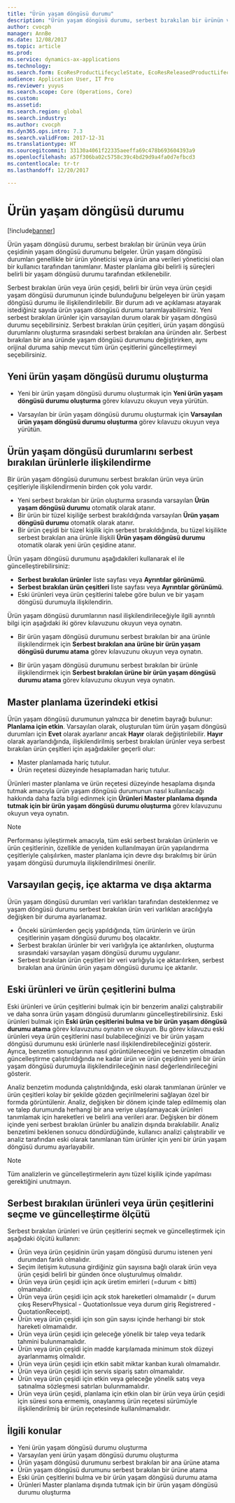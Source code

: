 ```yaml
---
title: "Ürün yaşam döngüsü durumu"
description: "Ürün yaşam döngüsü durumu, serbest bırakılan bir ürünün veya ürün çeşidinin yaşam döngüsü durumunu belgeler."
author: cvocph
manager: AnnBe
ms.date: 12/08/2017
ms.topic: article
ms.prod: 
ms.service: dynamics-ax-applications
ms.technology: 
ms.search.form: EcoResProductLifecycleState, EcoResReleasedProductLifecycleStateChanges
audience: Application User, IT Pro
ms.reviewer: yuyus
ms.search.scope: Core (Operations, Core)
ms.custom: 
ms.assetid: 
ms.search.region: global
ms.search.industry: 
ms.author: cvocph
ms.dyn365.ops.intro: 7.3
ms.search.validFrom: 2017-12-31
ms.translationtype: HT
ms.sourcegitcommit: 33130a4061f22335aeeffa69c478b693604393a9
ms.openlocfilehash: a57f306ba02c5758c39c4bd29d9a4fa0d7efbcd3
ms.contentlocale: tr-tr
ms.lasthandoff: 12/20/2017

---
```


# <a name="product-lifecycle-state"></a>Ürün yaşam döngüsü durumu 

[!include[banner](../includes/banner.md)]


Ürün yaşam döngüsü durumu, serbest bırakılan bir ürünün veya ürün çeşidinin yaşam döngüsü durumunu belgeler. Ürün yaşam döngüsü durumları genellikle bir ürün yöneticisi veya ürün ana verileri yöneticisi olan bir kullanıcı tarafından tanımlanır. Master planlama gibi belirli iş süreçleri belirli bir yaşam döngüsü durumu tarafından etkilenebilir.   
 
Serbest bırakılan ürün veya ürün çeşidi, belirli bir ürün veya ürün çeşidi yaşam döngüsü durumunun içinde bulunduğunu belgeleyen bir ürün yaşam döngüsü durumu ile ilişkilendirilebilir. Bir durum adı ve açıklaması atayarak istediğiniz sayıda ürün yaşam döngüsü durumu tanımlayabilirsiniz. Yeni serbest bırakılan ürünler için varsayılan durum olarak bir yaşam döngüsü durumu seçebilirsiniz. Serbest bırakılan ürün çeşitleri, ürün yaşam döngüsü durumlarını oluşturma sırasındaki serbest bırakılan ana üründen alır. Serbest bırakılan bir ana üründe yaşam döngüsü durumunu değiştirirken, aynı orijinal duruma sahip mevcut tüm ürün çeşitlerini güncelleştirmeyi seçebilirsiniz.  

## <a name="create-a-new-product-lifecycle-state"></a>Yeni ürün yaşam döngüsü durumu oluşturma 
 
- Yeni bir ürün yaşam döngüsü durumu oluşturmak için **Yeni ürün yaşam döngüsü durumu oluşturma** görev kılavuzu okuyun veya yürütün. 

-  Varsayılan bir ürün yaşam döngüsü durumu oluşturmak için **Varsayılan ürün yaşam döngüsü durumu oluşturma** görev kılavuzu okuyun veya yürütün.   

## <a name="associate-product-lifecycle-states-to-released-products"></a>Ürün yaşam döngüsü durumlarını serbest bırakılan ürünlerle ilişkilendirme  

Bir ürün yaşam döngüsü durumunu serbest bırakılan ürün veya ürün çeşitleriyle ilişkilendirmenin birden çok yolu vardır.

-  Yeni serbest bırakılan bir ürün oluşturma sırasında varsayılan **Ürün yaşam döngüsü durumu** otomatik olarak atanır. 
-  Bir ürün bir tüzel kişiliğe serbest bırakıldığında varsayılan **Ürün yaşam döngüsü durumu** otomatik olarak atanır. 
-  Bir ürün çeşidi bir tüzel kişilik için serbest bırakıldığında, bu tüzel kişilikte serbest bırakılan ana ürünle ilişkili **Ürün yaşam döngüsü durumu** otomatik olarak yeni ürün çeşidine atanır. 

Ürün yaşam döngüsü durumunu aşağıdakileri kullanarak el ile güncelleştirebilirsiniz: 

-    **Serbest bırakılan ürünler** liste sayfası veya **Ayrıntılar görünümü**. 
-  **Serbest bırakılan ürün çeşitleri** liste sayfası veya **Ayrıntılar görünümü**. 
-  Eski ürünleri veya ürün çeşitlerini talebe göre bulun ve bir yaşam döngüsü durumuyla ilişkilendirin.  

Ürün yaşam döngüsü durumlarının nasıl ilişkilendirileceğiyle ilgili ayrıntılı bilgi için aşağıdaki iki görev kılavuzunu okuyun veya oynatın.

-  Bir ürün yaşam döngüsü durumunu serbest bırakılan bir ana ürünle ilişkilendirmek için **Serbest bırakılan ana ürüne bir ürün yaşam döngüsü durumu atama** görev kılavuzunu okuyun veya oynatın. 

-  Bir ürün yaşam döngüsü durumunu serbest bırakılan bir ürünle ilişkilendirmek için **Serbest bırakılan ürüne bir ürün yaşam döngüsü durumu atama** görev kılavuzunu okuyun veya oynatın. 

## <a name="impact-on-master-planning"></a>Master planlama üzerindeki etkisi 

Ürün yaşam döngüsü durumunun yalnızca bir denetim bayrağı bulunur: **Planlama için etkin**. Varsayılan olarak, oluşturulan tüm ürün yaşam döngüsü durumları için **Evet** olarak ayarlanır ancak **Hayır** olarak değiştirilebilir. **Hayır** olarak ayarlandığında, ilişkilendirilmiş serbest bırakılan ürünler veya serbest bırakılan ürün çeşitleri için aşağıdakiler geçerli olur: 

-  Master planlamada hariç tutulur. 
-  Ürün reçetesi düzeyinde hesaplamadan hariç tutulur. 

Ürünleri master planlama ve ürün reçetesi düzeyinde hesaplama dışında tutmak amacıyla ürün yaşam döngüsü durumunun nasıl kullanılacağı hakkında daha fazla bilgi edinmek için **Ürünleri Master planlama dışında tutmak için bir ürün yaşam döngüsü durumu oluşturma** görev kılavuzunu okuyun veya oynatın.

> [!NOTE]
> Performansı iyileştirmek amacıyla, tüm eski serbest bırakılan ürünlerin ve ürün çeşitlerinin, özellikle de yeniden kullanılmayan ürün yapılandırma çeşitleriyle çalışılırken, master planlama için devre dışı bırakılmış bir ürün yaşam döngüsü durumuyla ilişkilendirilmesi önerilir.  
 
## <a name="default-migration-import-and-export"></a>Varsayılan geçiş, içe aktarma ve dışa aktarma 

Ürün yaşam döngüsü durumları veri varlıkları tarafından desteklenmez ve yaşam döngüsü durumu serbest bırakılan ürün veri varlıkları aracılığıyla değişken bir duruma ayarlanamaz.

-  Önceki sürümlerden geçiş yapıldığında, tüm ürünlerin ve ürün çeşitlerinin yaşam döngüsü durumu boş olacaktır.  
-  Serbest bırakılan ürünler bir veri varlığıyla içe aktarılırken, oluşturma sırasındaki varsayılan yaşam döngüsü durumu uygulanır.  
-  Serbest bırakılan ürün çeşitleri bir veri varlığıyla içe aktarılırken, serbest bırakılan ana ürünün ürün yaşam döngüsü durumu içe aktarılır.   
 
## <a name="find-obsolete-products-and-products-variants"></a>Eski ürünleri ve ürün çeşitlerini bulma 
 
Eski ürünleri ve ürün çeşitlerini bulmak için bir benzerim analizi çalıştırabilir ve daha sonra ürün yaşam döngüsü durumlarını güncelleştirebilirsiniz. Eski ürünleri bulmak için **Eski ürün çeşitlerini bulma ve bir ürün yaşam döngüsü durumu atama** görev kılavuzunu oynatın ve okuyun. Bu görev kılavuzu eski ürünleri veya ürün çeşitlerini nasıl bulabileceğinizi ve bir ürün yaşam döngüsü durumunu eski ürünlerle nasıl ilişkilendirebileceğinizi gösterir. Ayrıca, benzetim sonuçlarının nasıl görüntüleneceğini ve benzetim olmadan güncelleştirme çalıştırıldığında ne kadar ürün ve ürün çeşidinin yeni bir ürün yaşam döngüsü durumuyla ilişkilendirileceğinin nasıl değerlendirileceğini gösterir.  
 
Analiz benzetim modunda çalıştırıldığında, eski olarak tanımlanan ürünler ve ürün çeşitleri kolay bir şekilde gözden geçirilmelerini sağlayan özel bir formda görüntülenir. Analiz, değişken bir dönem içinde talep edilmemiş olan ve talep durumunda herhangi bir ana veriye ulaşılamayacak ürünleri tanımlamak için hareketleri ve belirli ana verileri arar. Değişken bir dönem içinde yeni serbest bırakılan ürünler bu analizin dışında bırakılabilir. Analiz benzetimi beklenen sonucu döndürdüğünde, kullanıcı analizi çalıştırabilir ve analiz tarafından eski olarak tanımlanan tüm ürünler için yeni bir ürün yaşam döngüsü durumu ayarlayabilir.  
 
> [!NOTE]
> Tüm analizlerin ve güncelleştirmelerin aynı tüzel kişilik içinde yapılması gerektiğini unutmayın.  
 
## <a name="criteria-to-select-and-update-released-products-or-product-variants"></a>Serbest bırakılan ürünleri veya ürün çeşitlerini seçme ve güncelleştirme ölçütü 
 
Serbest bırakılan ürünleri ve ürün çeşitlerini seçmek ve güncelleştirmek için aşağıdaki ölçütü kullanın: 

-    Ürün veya ürün çeşidinin ürün yaşam döngüsü durumu istenen yeni durumdan farklı olmalıdır. 
-  Seçim iletişim kutusuna girdiğiniz gün sayısına bağlı olarak ürün veya ürün çeşidi belirli bir günden önce oluşturulmuş olmalıdır. 
-  Ürün veya ürün çeşidi için açık üretim emirleri (=durum < bitti) olmamalıdır. 
-  Ürün veya ürün çeşidi için açık stok hareketleri olmamalıdır (= durum çıkış ReservPhysical - QuotationIssue veya durum giriş Registrered - QuotationReceipt). 
-  Ürün veya ürün çeşidi için son gün sayısı içinde herhangi bir stok hareketi olmamalıdır. 
-  Ürün veya ürün çeşidi için geleceğe yönelik bir talep veya tedarik tahmini bulunmamalıdır.  
-  Ürün veya ürün çeşidi için madde karşılamada minimum stok düzeyi ayarlanmamış olmalıdır. 
-  Ürün veya ürün çeşidi için etkin sabit miktar kanban kuralı olmamalıdır.  
-  Ürün veya ürün çeşidi için servis sipariş satırı olmamalıdır. 
-  Ürün veya ürün çeşidi için etkin veya geleceğe yönelik satış veya satınalma sözleşmesi satırları bulunmamalıdır. 
-  Ürün veya ürün çeşidi, planlama için etkin olan bir ürün veya ürün çeşidi için süresi sona ermemiş, onaylanmış ürün reçetesi sürümüyle ilişkilendirilmiş bir ürün reçetesinde kullanılmamalıdır.

## <a name="related-topics"></a>İlgili konular

-  Yeni ürün yaşam döngüsü durumu oluşturma
-  Varsayılan yeni ürün yaşam döngüsü durumu oluşturma
-  Ürün yaşam döngüsü durumunu serbest bırakılan bir ana ürüne atama
-  Ürün yaşam döngüsü durumunu serbest bırakılan bir ürüne atama
-  Eski ürün çeşitlerini bulma ve bir ürün yaşam döngüsü durumu atama
-  Ürünleri Master planlama dışında tutmak için bir ürün yaşam döngüsü durumu oluşturma

